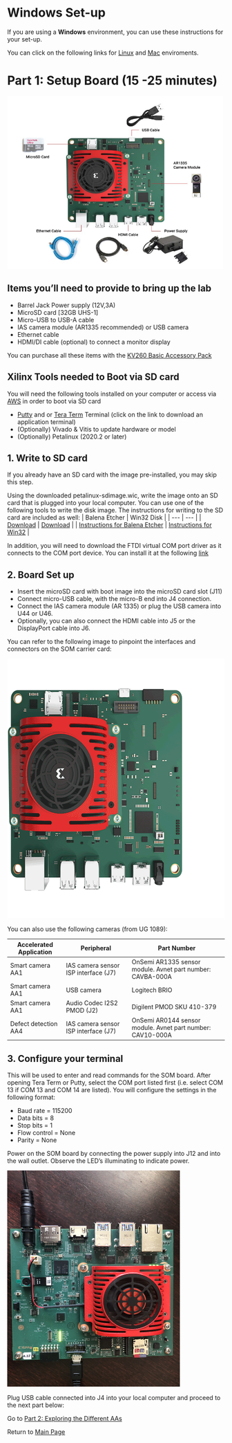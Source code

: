# Windows Set-up
If you are using a **Windows** environment, you can use these instructions for your set-up.

You can click on the following links for [Linux](https://github.com/Xilinx/Xilinx_KV260_Workshop/blob/main/Linux%20set-up.md) and [Mac](https://github.com/Xilinx/Xilinx_KV260_Workshop/blob/main/Mac%20set-up.md) enviroments. 

# Part 1: Setup Board (15 -25 minutes)
<img src="/images/Som_board_accessories.jpg" width=500 height =400>


## Items you’ll need to provide to bring up the lab
- Barrel Jack Power supply (12V,3A)
- MicroSD card [32GB UHS-1]
- Micro-USB to USB-A cable
- IAS camera module (AR1335 recommended) or USB camera
- Ethernet cable
- HDMI/DI cable (optional) to connect a monitor display

You can purchase all these items with the [KV260 Basic Accessory Pack](https://www.author.uat.xilinx.com/products/som/kria/kv260-vision-starter-kit/basic-accessory-pack.html)


## Xilinx Tools needed to Boot via SD card
You will need the following tools installed on your computer or access via [AWS]() in order to boot via SD card
- [Putty](https://www.putty.org/) and or [Tera Term](https://ttssh2.osdn.jp/index.html.en) Terminal (click on the link to download an application terminal)
- (Optionally) Vivado & Vitis to update hardware or model
- (Optionally) Petalinux (2020.2 or later)

## 1. Write to SD card
If you already have an SD card with the image pre-installed, you may skip this step. 

Using the downloaded petalinux-sdimage.wic, write the image onto an SD card that is plugged into your local computer. You can use one of the following tools to write the disk image. The instructions for writing to the SD card are included as well:
| Balena Etcher | Win32 Disk |
| --- | --- |
| [Download](https://www.balena.io/etcher/ ) | [Download](https://sourceforge.net/projects/win32diskimager/ ) |
| [Instructions for Balena Etcher](https://www.raspberrypi.org/documentation/installation/installing-images/windows.md) | [Instructions for Win32](https://www.raspberrypi.org/documentation/installation/installing-images/windows.md ) |

In addition, you will need to download the FTDI virtual COM port driver as it connects to the COM port device. You can install it at the following [link](https://www.ftdichip.com/Drivers/VCP.htm)

## 2. Board Set up
-	Insert the microSD card with boot image into the microSD card slot (J11)
-	Connect micro-USB cable, with the micro-B end into J4 connection. 
-	Connect the IAS camera module (AR 1335) or plug the USB camera into U44 or U46. 
-	Optionally, you can also connect the HDMI cable into J5 or the DisplayPort cable into J6.  

You can refer to the following image to pinpoint the interfaces and connectors on the SOM carrier card: 

<img src="/images/som-connections-600x600.gif" width=600 height =600>

You can also use the following cameras (from UG 1089):

|Accelerated Application |Peripheral |Part Number|
| ------------- | ------------- | ------------- |
|Smart camera AA1 | IAS camera sensor ISP interface (J7)| OnSemi AR1335 sensor module. Avnet part number: CAVBA-000A|
|Smart camera AA1 | USB camera| Logitech BRIO|
|Smart camera AA1 | Audio Codec I2S2 PMOD (J2)| Digilent PMOD SKU 410-379|
|Defect detection AA4| IAS camera sensor ISP interface (J7)| OnSemi AR0144 sensor module. Avnet part number: CAV10-000A|
 
## 3. Configure your terminal
This will be used to enter and read commands for the SOM board. 
After opening Tera Term or Putty, select the COM port listed first (i.e. select COM 13 if COM 13 and COM 14 are listed). You will configure the settings in the following format: 
-	Baud rate = 115200
-	Data bits = 8
-	Stop bits = 1
-	Flow control = None
-	Parity = None

Power on the SOM board by connecting the power supply into J12 and into the wall outlet. Observe the LED’s illuminating to indicate power. 

<img src="/images/IMG_8591.jpg" width=400 height =500>

Plug USB cable connected into J4 into your local computer and proceed to the next part below:

Go to [Part 2: Exploring the Different AAs](https://github.com/Xilinx/Xilinx_KV260_Workshop/blob/main/Part%202:%20Exploring%20the%20Different%20AAs.md)

Return to [Main Page](https://github.com/Xilinx/Xilinx_KV260_Workshop)
